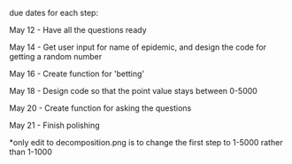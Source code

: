 due dates for each step:

May 12 - Have all the questions ready

May 14 - Get user input for name of epidemic, and design the code for getting a random number

May 16 - Create function for 'betting'

May 18 - Design code so that the point value stays between 0-5000 

May 20 - Create function for asking the questions

May 21 - Finish polishing

*only edit to decomposition.png is to change the first step to 1-5000 rather than 1-1000